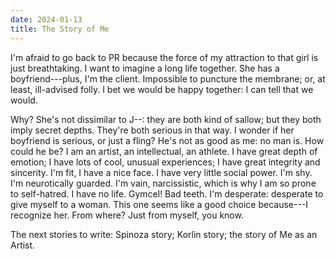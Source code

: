 ```yaml
---
date: 2024-01-13
title: The Story of Me
---
```


I'm afraid to go back to PR because the force of my attraction to that girl is just breathtaking. I want to imagine a long life together. She has a boyfriend---plus, I'm the client. Impossible to puncture the membrane; or, at least, ill-advised folly. I bet we would be happy together: I can tell that we would.

Why? She's not dissimilar to J--: they are both kind of sallow; but they both imply secret depths. They're both serious in that way. I wonder if her boyfriend is serious, or just a fling? He's not as good as me: no man is. How could he be? I am an artist, an intellectual, an athlete. I have great depth of emotion; I have lots of cool, unusual experiences; I have great integrity and sincerity. I'm fit, I have a nice face. I have very little social power. I'm shy. I'm neurotically guarded. I'm vain, narcissistic, which is why I am so prone to self-hatred. I have no life. Gymcel! Bad teeth. I'm desperate: desperate to give myself to a woman. This one seems like a good choice because---I recognize her. From where? Just from myself, you know.

The next stories to write: Spinoza story; Korlin story; the story of Me as an Artist.
